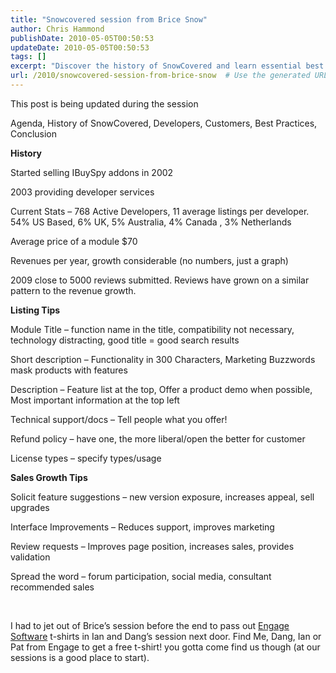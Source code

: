 ```yaml
---
title: "Snowcovered session from Brice Snow"
author: Chris Hammond
publishDate: 2010-05-05T00:50:53
updateDate: 2010-05-05T00:50:53
tags: []
excerpt: "Discover the history of SnowCovered and learn essential best practices for developers & customers. Tips for listing, sales growth, and more included!"
url: /2010/snowcovered-session-from-brice-snow  # Use the generated URL with year
---
```

<p>This post is being updated during the session</p>  <p>Agenda, History of SnowCovered, Developers, Customers, Best Practices, Conclusion</p>  <p><strong>History</strong></p>  <p>Started selling IBuySpy addons in 2002</p>  <p>2003 providing developer services</p>  <p>Current Stats – 768 Active Developers, 11 average listings per developer. 54% US Based, 6% UK, 5% Australia, 4% Canada , 3% Netherlands</p>  <p>Average price of a module $70</p>  <p>Revenues per year, growth considerable (no numbers, just a graph)</p>  <p>2009 close to 5000 reviews submitted. Reviews have grown on a similar pattern to the revenue growth.</p>  <p><strong>Listing Tips</strong></p>  <p>Module Title – function name in the title, compatibility not necessary, technology distracting, good title = good search results</p>  <p>Short description – Functionality in 300 Characters, Marketing Buzzwords mask products with features</p>  <p>Description – Feature list at the top, Offer a product demo when possible, Most important information at the top left</p>  <p>Technical support/docs – Tell people what you offer!</p>  <p>Refund policy – have one, the more liberal/open the better for customer</p>  <p>License types – specify types/usage</p>  <p><strong>Sales Growth Tips</strong></p>  <p>Solicit feature suggestions – new version exposure, increases appeal, sell upgrades</p>  <p>Interface Improvements – Reduces support, improves marketing</p>  <p>Review requests – Improves page position, increases sales, provides validation</p>  <p>Spread the word – forum participation, social media, consultant recommended sales</p>  <p> </p>  <p>I had to jet out of Brice’s session before the end to pass out <a href="https://www.engagesoftware.com/" target="_blank">Engage Software</a> t-shirts in Ian and Dang’s session next door. Find Me, Dang, Ian or Pat from Engage to get a free t-shirt! you gotta come find us though (at our sessions is a good place to start).</p><img src="https://feeds.feedburner.com/~r/dnndaily/~4/iQ33eP9VROk" height="1" width="1"/>

